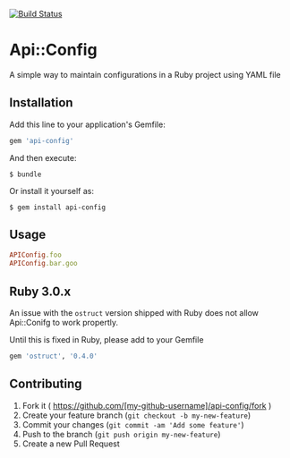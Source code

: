 
[![Build Status](https://github.com/ifad/api-config/actions/workflows/ruby.yml/badge.svg)](https://github.com/ifad/api-config/actions)

# Api::Config

A simple way to maintain configurations in a Ruby project using YAML file

## Installation

Add this line to your application's Gemfile:

```ruby
gem 'api-config'
```

And then execute:

    $ bundle

Or install it yourself as:

    $ gem install api-config

## Usage

```Ruby
APIConfig.foo
APIConfig.bar.goo
```

## Ruby 3.0.x

An issue with the `ostruct` version shipped with Ruby does not allow Api::Conifg
to work propertly.

Until this is fixed in Ruby, please add to your Gemfile

```rb
gem 'ostruct', '0.4.0'
```

## Contributing

1. Fork it ( https://github.com/[my-github-username]/api-config/fork )
2. Create your feature branch (`git checkout -b my-new-feature`)
3. Commit your changes (`git commit -am 'Add some feature'`)
4. Push to the branch (`git push origin my-new-feature`)
5. Create a new Pull Request
